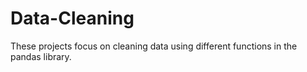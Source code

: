 # Data-Cleaning
These projects focus on cleaning data using different functions in the pandas library.
